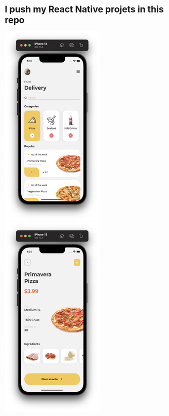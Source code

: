 # I push my React Native projets in this repo

<div>
<img src="https://github.com/sametcl2/ReactNativeProjects/blob/FoodAppUI/Screen%20Shot%202022-07-17%20at%2001.31.13.png" width="300" height="600" />
<img src="https://github.com/sametcl2/ReactNativeProjects/blob/FoodAppUI/Screen%20Shot%202022-07-17%20at%2001.31.22.png" width="300" height="600" />

</div>
